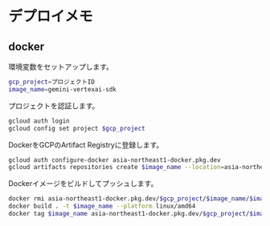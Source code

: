 # デプロイメモ

## docker

環境変数をセットアップします。

```bash
gcp_project=プロジェクトID
image_name=gemini-vertexai-sdk
```

プロジェクトを認証します。

```bash
gcloud auth login
gcloud config set project $gcp_project
```

DockerをGCPのArtifact Registryに登録します。

```bash
gcloud auth configure-docker asia-northeast1-docker.pkg.dev
gcloud artifacts repositories create $image_name --location=asia-northeast1 --repository-format=docker --project=$gcp_project
```

Dockerイメージをビルドしてプッシュします。

```bash
docker rmi asia-northeast1-docker.pkg.dev/$gcp_project/$image_name/$image_name && docker rmi $image_name
docker build . -t $image_name --platform linux/amd64
docker tag $image_name asia-northeast1-docker.pkg.dev/$gcp_project/$image_name/$image_name && docker push asia-northeast1-docker.pkg.dev/$gcp_project/$image_name/$image_name:latest
```
